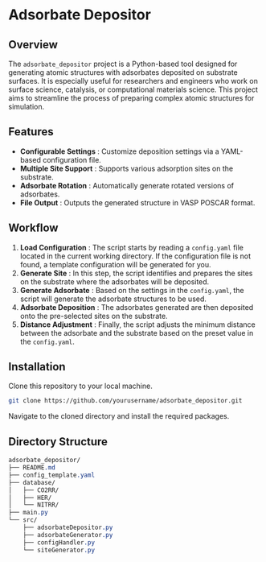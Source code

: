 # Adsorbate Depositor

## Overview

The `adsorbate_depositor` project is a Python-based tool designed for generating atomic structures with adsorbates deposited on substrate surfaces. It is especially useful for researchers and engineers who work on surface science, catalysis, or computational materials science. This project aims to streamline the process of preparing complex atomic structures for simulation.

## Features

* **Configurable Settings** : Customize deposition settings via a YAML-based configuration file.
* **Multiple Site Support** : Supports various adsorption sites on the substrate.
* **Adsorbate Rotation** : Automatically generate rotated versions of adsorbates.
* **File Output** : Outputs the generated structure in VASP POSCAR format.

## Workflow

1. **Load Configuration** : The script starts by reading a `config.yaml` file located in the current working directory. If the configuration file is not found, a template configuration will be generated for you.
2. **Generate Site** : In this step, the script identifies and prepares the sites on the substrate where the adsorbates will be deposited.
3. **Generate Adsorbate** : Based on the settings in the `config.yaml`, the script will generate the adsorbate structures to be used.
4. **Adsorbate Deposition** : The adsorbates generated are then deposited onto the pre-selected sites on the substrate.
5. **Distance Adjustment** : Finally, the script adjusts the minimum distance between the adsorbate and the substrate based on the preset value in the `config.yaml`.

## Installation

Clone this repository to your local machine.

```bash
git clone https://github.com/yourusername/adsorbate_depositor.git
```

Navigate to the cloned directory and install the required packages.

## Directory Structure

```css
adsorbate_depositor/
├── README.md
├── config_template.yaml
├── database/
│   ├── CO2RR/
│   ├── HER/
│   └── NITRR/
├── main.py
└── src/
    ├── adsorbateDepositor.py
    ├── adsorbateGenerator.py
    ├── configHandler.py
    └── siteGenerator.py
```
